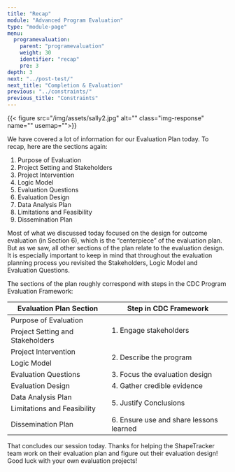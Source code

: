 ```yaml
---
title: "Recap"
module: "Advanced Program Evaluation"
type: "module-page"
menu:
  programevaluation:
    parent: "programevaluation"
    weight: 30
    identifier: "recap"
    pre: 3
depth: 3
next: "../post-test/"
next_title: "Completion & Evaluation"
previous: "../constraints/"
previous_title: "Constraints"
---
```

<div class="programevaluation"><div class="pageblock clearfix"><div class="modalpageNav"></div>
</div><div class="pageblock pull-left">
<div class="caption">
</div>
{{< figure src="/img/assets/sally2.jpg" alt="" class="img-response" name="" usemap="">}}</div><div class="pageblock"><p>We have covered a lot of information for our Evaluation Plan
    today. To recap, here are the sections again:</p>
<ol>
<li>  Purpose of Evaluation</li>
<li>  Project Setting and Stakeholders</li>
<li>  Project Intervention</li>
<li>Logic Model</li>
<li>Evaluation Questions</li>
<li>Evaluation Design</li>
<li> Data Analysis Plan</li>
<li> Limitations and Feasibility</li>
<li> Dissemination Plan</li>
</ol>
<p>Most of what we discussed today focused on the design for
    outcome evaluation (in Section 6), which is the “centerpiece” of the evaluation
    plan. But as we saw, all other sections of the plan relate to the evaluation
    design. It is especially important to keep in mind that throughout the
    evaluation planning process you revisited the Stakeholders, Logic Model and Evaluation Questions.</p>
<p>The sections of the plan roughly correspond with steps in
    the CDC Program Evaluation Framework:</p>
<table>
<thead>
<tr>
<th class="th1">Evaluation Plan
          Section</th>
<th class="th1">Step in CDC
      Framework</th>
</tr></thead>
<tbody>
<tr>
<td>Purpose of Evaluation</td>
<td rowspan="2">1. Engage stakeholders</td>
</tr>
<tr>
<td>Project Setting and Stakeholders</td>
</tr>
<tr>
<td>Project Intervention</td>
<td rowspan="2">2. Describe the program</td>
</tr>
<tr>
<td>Logic Model</td>
</tr>
<tr>
<td>Evaluation Questions</td>
<td rowspan="2">3. Focus the evaluation design</td>
</tr>
<tr>
<td rowspan="2">Evaluation Design</td>
</tr>
<tr>
<td>4. Gather credible evidence</td>
</tr>
<tr>
<td>Data Analysis Plan</td>
<td rowspan="2">5. Justify Conclusions</td>
</tr>
<tr>
<td>Limitations and Feasibility</td>
</tr>
<tr>
<td>Dissemination Plan</td>
<td>6. Ensure use and share lessons learned</td>
</tr>
</tbody>
</table>
<p>That concludes our session today. Thanks for helping the
    ShapeTracker team work on their evaluation plan and figure out their evaluation
    design! Good luck with your own evaluation projects!</p>
</div></div>